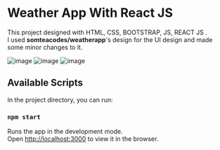 # Weather App With React JS

This project designed with HTML, CSS, BOOTSTRAP, JS, REACT JS .\
I used **somteacodes/weatherapp**'s design for the UI design and made some minor changes to it.

![image](https://user-images.githubusercontent.com/40702669/145445286-584e0c26-6c8a-4c87-9ec7-8fa67f542465.png)
![image](https://user-images.githubusercontent.com/40702669/145445362-bad5199d-8382-4737-9567-cf4226977793.png)
![image](https://user-images.githubusercontent.com/40702669/145445461-a5223e02-3eeb-4fcb-ac83-0fe755e280b0.png)




## Available Scripts

In the project directory, you can run:

### `npm start`

Runs the app in the development mode.\
Open [http://localhost:3000](http://localhost:3000) to view it in the browser.

